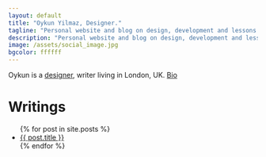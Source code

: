 ```yaml
---
layout: default
title: "Oykun Yilmaz, Designer."
tagline: "Personal website and blog on design, development and lessons learned in life."
description: "Personal website and blog on design, development and lessons learned in life."  
image: /assets/social_image.jpg
bgcolor: ffffff
---
```

<p class="mb5">Oykun is a <a href="https://crucial.design" target="_blank" title="Crucial Design Agencys">designer</a>, writer living in London, UK. <a href="/about" title="Oykun, About">Bio</a></p>

<h1>Writings</h1>
<ul class="square-list">
    {% for post in site.posts %}
    <li><a href="{{ post.url }}" title="Read more"> {{ post.title }} </a></li>
    {% endfor %}
</ul>